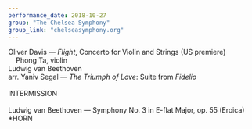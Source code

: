 ```yaml
---
performance_date: 2018-10-27
group: "The Chelsea Symphony"
group_link: "chelseasymphony.org"
---
```

Oliver Davis — _Flight_, Concerto for Violin and Strings (US premiere)<br/>
&nbsp;&nbsp;&nbsp;&nbsp;Phong Ta, violin<br/>
Ludwig van Beethoven<br/>
arr. Yaniv Segal — _The Triumph of Love_: Suite from _Fidelio_<br/>
<br/>
INTERMISSION<br/>
<br/>
Ludwig van Beethoven — Symphony No. 3 in E-flat Major, op. 55 (Eroica)<br/>
*HORN
